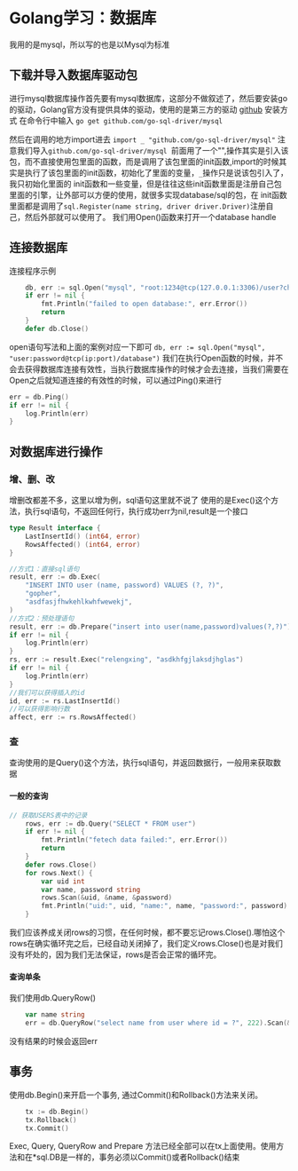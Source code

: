 # Golang学习：数据库
我用的是mysql，所以写的也是以Mysql为标准
## 下载并导入数据库驱动包
进行mysql数据库操作首先要有mysql数据库，这部分不做叙述了，然后要安装go的驱动，Golang官方没有提供具体的驱动，使用的是第三方的驱动
[github](https://github.com/go-sql-driver/mysql)
安装方式
在命令行中输入
`go get github.com/go-sql-driver/mysql`

然后在调用的地方import进去
`import _ "github.com/go-sql-driver/mysql"`
注意我们导入`github.com/go-sql-driver/mysql `前面用了一个"",操作其实是引入该包，而不直接使用包里面的函数，而是调用了该包里面的init函数,import的时候其实是执行了该包里面的init函数，初始化了里面的变量，`_`操作只是说该包引入了，我只初始化里面的 init函数和一些变量，但是往往这些init函数里面是注册自己包里面的引擎，让外部可以方便的使用，就很多实现database/sql的包，在 init函数里面都是调用了`sql.Register(name string, driver driver.Driver)`注册自己，然后外部就可以使用了。
我们用Open()函数来打开一个database handle

## 连接数据库
连接程序示例
```go
    db, err := sql.Open("mysql", "root:1234@tcp(127.0.0.1:3306)/user?charset=utf8")
    if err != nil {
        fmt.Println("failed to open database:", err.Error())
        return
    }
    defer db.Close()
```
open语句写法和上面的案例对应一下即可
`db, err := sql.Open("mysql", "user:password@tcp(ip:port)/database")`
我们在执行Open函数的时候，并不会去获得数据库连接有效性，当执行数据库操作的时候才会去连接，当我们需要在Open之后就知道连接的有效性的时候，可以通过Ping()来进行
```go
err = db.Ping()
if err != nil {
    log.Println(err)
}
```

## 对数据库进行操作
### 增、删、改
增删改都差不多，这里以增为例，sql语句这里就不说了
使用的是Exec()这个方法，执行sql语句，不返回任何行，执行成功err为nil,result是一个接口
```go
type Result interface {
	LastInsertId() (int64, error)
	RowsAffected() (int64, error)
}
```
```go
//方式1：直接sql语句
result, err := db.Exec(
    "INSERT INTO user (name, password) VALUES (?, ?)",
    "gopher",
    "asdfasjfhwkehlkwhfwewekj",
)
//方式2：预处理语句
result, err := db.Prepare("insert into user(name,password)values(?,?)")
if err != nil {
    log.Println(err)
}
rs, err := result.Exec("relengxing", "asdkhfgjlaksdjhglas")
if err != nil {
    log.Println(err)
}
//我们可以获得插入的id
id, err := rs.LastInsertId()
//可以获得影响行数
affect, err := rs.RowsAffected()
```


### 查
查询使用的是Query()这个方法，执行sql语句，并返回数据行，一般用来获取数据
#### 一般的查询
```go
// 获取USERS表中的记录
    rows, err := db.Query("SELECT * FROM user")
    if err != nil {
        fmt.Println("fetech data failed:", err.Error())
        return
    }
    defer rows.Close()
    for rows.Next() {
        var uid int
        var name, password string
        rows.Scan(&uid, &name, &password)
        fmt.Println("uid:", uid, "name:", name, "password:", password)
    }
```
我们应该养成关闭rows的习惯，在任何时候，都不要忘记rows.Close().哪怕这个rows在确实循环完之后，已经自动关闭掉了，我们定义rows.Close()也是对我们没有坏处的，因为我们无法保证，rows是否会正常的循环完。
#### 查询单条
我们使用db.QueryRow()
```go
    var name string
    err = db.QueryRow("select name from user where id = ?", 222).Scan(&name)
```
没有结果的时候会返回err

## 事务
使用db.Begin()来开启一个事务, 通过Commit()和Rollback()方法来关闭。
```go
    tx := db.Begin()
	tx.Rollback()
	tx.Commit()
```
Exec, Query, QueryRow and Prepare 方法已经全部可以在tx上面使用。使用方法和在*sql.DB是一样的，事务必须以Commit()或者Rollback()结束
